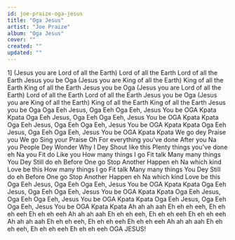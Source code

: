 ```yaml
---
id: joe-praize-oga-jesus
title: "Oga Jesus"
artist: "Joe Praize"
album: "Oga Jesus"
cover: ""
created: ""
updated: ""
---
```


1]
(Jesus you are
Lord of all the Earth)
Lord of all the Earth
Lord of all the Earth
Jesus you be Oga
(Jesus you are
King of all the Earth)
King of all the Earth
King of all the Earth
Jesus you be Oga
(Jesus you are
Lord of all the Earth)
Lord of all the Earth
Lord of all the Earth
Jesus you be Oga
(Jesus you are
King of all the Earth)
King of all the Earth
King of all the Earth
Jesus you be Oga
Oga Eeh Jesus, Oga Eeh
Oga Eeh, Jesus
You be OGA Kpata Kpata
Oga Eeh Jesus, Oga Eeh
Oga Eeh, Jesus
You be OGA Kpata Kpata
Oga Eeh Jesus, Oga Eeh
Oga Eeh, Jesus
You be OGA Kpata Kpata
Oga Eeh Jesus, Oga Eeh
Oga Eeh, Jesus
You be OGA Kpata Kpata
We go dey Praise you
We go Sing your Praise Oh
For everything you've done
After you Na you
People Dey Wonder
Why I Dey Shout like this
Plenty things you've done eh
Na you Fit do Like you
How many things I go Fit talk
Many many things
You Dey Still do eh
Before One go Stop
Another Happen eh
Na which kind Love be this
How many things I go Fit talk
Many many things
You Dey Still do eh
Before One go Stop
Another Happen eh
Na which kind Love be this
Oga Eeh Jesus, Oga Eeh
Oga Eeh, Jesus
You be OGA Kpata Kpata
Oga Eeh Jesus, Oga Eeh
Oga Eeh, Jesus
You be OGA Kpata Kpata
Oga Eeh Jesus, Oga Eeh
Oga Eeh, Jesus
You be OGA Kpata Kpata
Oga Eeh Jesus, Oga Eeh
Oga Eeh, Jesus
You be OGA Kpata Kpata
Ah ah ah aah
Eh eh eh eeh, Eh eh eh eeh
Eh eh eh eeh
Ah ah ah aah
Eh eh eh eeh, Eh eh eh eeh
Eh eh eh eeh
Ah ah ah aah
Eh eh eh eeh, Eh eh eh eeh
Eh eh eh eeh
Ah ah ah aah
Eh eh eh eeh, Eh eh eh eeh
Eh eh eh eeh
OGA JESUS!
